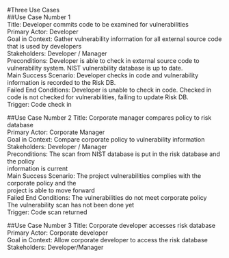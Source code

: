 #Three Use Cases <br>
##Use Case Number 1 <br>
Title: Developer commits code to be examined for vulnerabilities <br>
Primary Actor: Developer <br>
Goal in Context: Gather vulnerability information for all external source code that is used by developers <br>
Stakeholders: Developer / Manager <br>
Preconditions: Developer is able to check in external source code to vulnerability system. NIST vulnerability database is up to date. <br> 
Main Success Scenario: Developer checks in code and vulnerability information is recorded to the Risk DB. <br> 
Failed End Conditions: Developer is unable to check in code. Checked in code is not checked for vulnerabilities, failing to update Risk DB. <br>
Trigger: Code check in <br>

##Use Case Number 2
Title: Corporate manager compares policy to risk database<br>
Primary Actor: Corporate Manager <br>
Goal in Context: Compare corporate policy to vulnerability information<br>
Stakeholders: Developer / Manager <br>
Preconditions: The scan from NIST database is put in the risk database and the policy <br>
information is current<br>
Main Success Scenario: The project vulnerabilities complies with the corporate policy and the <br>
project is able to move forward<br>
Failed End Conditions: The vulnerabilities do not meet corporate policy<br>
The vulnerability scan has not been done yet<br>
Trigger: Code scan returned<br>


##Use Case Number 3
Title: Corporate developer accesses risk database<br>
Primary Actor: Corporate developer<br>
Goal in Context: Allow corporate developer to access the risk database <br> 
Stakeholders: Developer/Manager <br>
